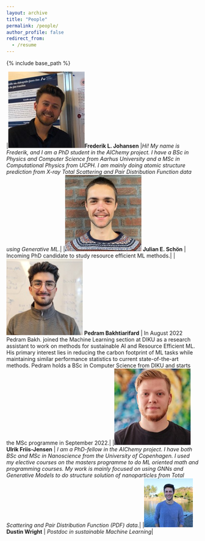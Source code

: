 ```yaml
---
layout: archive
title: "People"
permalink: /people/
author_profile: false
redirect_from:
  - /resume
---
```


{% include base_path %}

|![image](images/frederik.jpg)**Frederik L. Johansen** |*Hi! My name is Frederik, and I am a PhD student in the AIChemy project. I have a BSc in Physics and Computer Science from Aarhus University and a MSc in Computational Physics from UCPH. I am mainly doing atomic structure prediction from X-ray Total Scattering and Pair Distribution Function data using Generative ML.*|
|![image](images/julian.jpg) **Julian E. Schön** | Incoming PhD candidate to study resource efficient ML methods.|
|![image](images/pedram.jpeg) **Pedram Bakhtiarifard** | In August 2022 Pedram Bakh. joined the Machine Learning section at DIKU as a research assistant to work on methods for sustainable AI and Resource Efficient ML. His primary interest lies in reducing the carbon footprint of ML tasks while maintaining similar performance statistics to current state-of-the-art methods. Pedram holds a BSc in Computer Science from DIKU and starts the MSc programme in September 2022.|
|![image](images/ulrik.jpg) **Ulrik Friis-Jensen** | *I am a PhD-fellow in the AIChemy project. I have both BSc and MSc in Nanoscience from the University of Copenhagen. I used my elective courses on the masters programme to do ML oriented math and programming courses. My work is mainly focused on using GNNs and Generative Models to do structure solution of nanoparticles from Total Scattering and Pair Distribution Function (PDF) data.*|
|![image](images/dustin.jpeg) **Dustin Wright** | *Postdoc in sustainable Machine Learning*|

